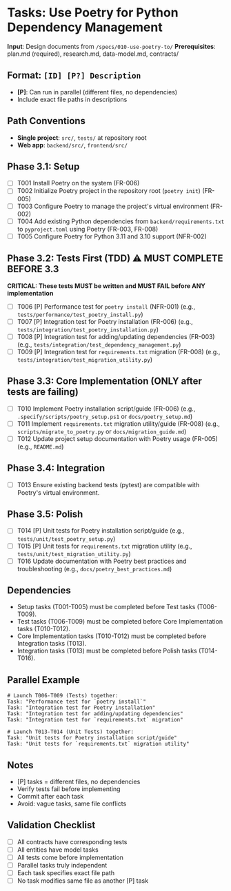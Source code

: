 # Tasks: Use Poetry for Python Dependency Management

**Input**: Design documents from `/specs/010-use-poetry-to/`
**Prerequisites**: plan.md (required), research.md, data-model.md, contracts/

## Format: `[ID] [P?] Description`
- **[P]**: Can run in parallel (different files, no dependencies)
- Include exact file paths in descriptions

## Path Conventions
- **Single project**: `src/`, `tests/` at repository root
- **Web app**: `backend/src/`, `frontend/src/`

## Phase 3.1: Setup
- [ ] T001 Install Poetry on the system (FR-006)
- [ ] T002 Initialize Poetry project in the repository root (`poetry init`) (FR-005)
- [ ] T003 Configure Poetry to manage the project's virtual environment (FR-002)
- [ ] T004 Add existing Python dependencies from `backend/requirements.txt` to `pyproject.toml` using Poetry (FR-003, FR-008)
- [ ] T005 Configure Poetry for Python 3.11 and 3.10 support (NFR-002)

## Phase 3.2: Tests First (TDD) ⚠️ MUST COMPLETE BEFORE 3.3
**CRITICAL: These tests MUST be written and MUST FAIL before ANY implementation**
- [ ] T006 [P] Performance test for `poetry install` (NFR-001) (e.g., `tests/performance/test_poetry_install.py`)
- [ ] T007 [P] Integration test for Poetry installation (FR-006) (e.g., `tests/integration/test_poetry_installation.py`)
- [ ] T008 [P] Integration test for adding/updating dependencies (FR-003) (e.g., `tests/integration/test_dependency_management.py`)
- [ ] T009 [P] Integration test for `requirements.txt` migration (FR-008) (e.g., `tests/integration/test_migration_utility.py`)

## Phase 3.3: Core Implementation (ONLY after tests are failing)
- [ ] T010 Implement Poetry installation script/guide (FR-006) (e.g., `.specify/scripts/poetry_setup.ps1` or `docs/poetry_setup.md`)
- [ ] T011 Implement `requirements.txt` migration utility/guide (FR-008) (e.g., `scripts/migrate_to_poetry.py` or `docs/migration_guide.md`)
- [ ] T012 Update project setup documentation with Poetry usage (FR-005) (e.g., `README.md`)

## Phase 3.4: Integration
- [ ] T013 Ensure existing backend tests (pytest) are compatible with Poetry's virtual environment.

## Phase 3.5: Polish
- [ ] T014 [P] Unit tests for Poetry installation script/guide (e.g., `tests/unit/test_poetry_setup.py`)
- [ ] T015 [P] Unit tests for `requirements.txt` migration utility (e.g., `tests/unit/test_migration_utility.py`)
- [ ] T016 Update documentation with Poetry best practices and troubleshooting (e.g., `docs/poetry_best_practices.md`)

## Dependencies
- Setup tasks (T001-T005) must be completed before Test tasks (T006-T009).
- Test tasks (T006-T009) must be completed before Core Implementation tasks (T010-T012).
- Core Implementation tasks (T010-T012) must be completed before Integration tasks (T013).
- Integration tasks (T013) must be completed before Polish tasks (T014-T016).

## Parallel Example
```
# Launch T006-T009 (Tests) together:
Task: "Performance test for `poetry install`"
Task: "Integration test for Poetry installation"
Task: "Integration test for adding/updating dependencies"
Task: "Integration test for `requirements.txt` migration"

# Launch T013-T014 (Unit Tests) together:
Task: "Unit tests for Poetry installation script/guide"
Task: "Unit tests for `requirements.txt` migration utility"
```

## Notes
- [P] tasks = different files, no dependencies
- Verify tests fail before implementing
- Commit after each task
- Avoid: vague tasks, same file conflicts

## Validation Checklist
- [ ] All contracts have corresponding tests
- [ ] All entities have model tasks
- [ ] All tests come before implementation
- [ ] Parallel tasks truly independent
- [ ] Each task specifies exact file path
- [ ] No task modifies same file as another [P] task
